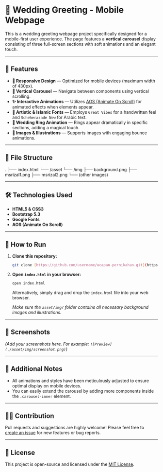 # 🎉 Wedding Greeting - Mobile Webpage

This is a wedding greeting webpage project specifically designed for a mobile-first user experience. The page features a **vertical carousel** display consisting of three full-screen sections with soft animations and an elegant touch.

---

## 🌟 Features

* **🌈 Responsive Design** — Optimized for mobile devices (maximum width of 430px).
* **🎠 Vertical Carousel** — Navigate between components using vertical scrolling.
* **✨ Interactive Animations** — Utilizes [AOS (Animate On Scroll)](https://michalsnik.github.io/aos/) for animated effects when elements appear.
* **🎨 Artistic & Islamic Fonts** — Employs `Great Vibes` for a handwritten feel and `Scheherazade New` for Arabic text.
* **💍 Wedding Ring Animation** — Rings appear dramatically in specific sections, adding a magical touch.
* **📸 Images & Illustrations** — Supports images with engaging bounce animations.

---

## 📁 File Structure

.
├── index.html
└── /asset
└── /img
├── background.png
├── msrizal1.png
├── msrizal2.png
└── (other images)


---

## 🛠 Technologies Used

* **HTML5 & CSS3**
* **Bootstrap 5.3**
* **Google Fonts**
* **AOS (Animate On Scroll)**

---

## 🚀 How to Run

1.  **Clone this repository:**
    ```bash
    git clone [https://github.com/username/ucapan-pernikahan.git](https://github.com/username/ucapan-pernikahan.git)
    ```
2.  **Open `index.html` in your browser:**
    ```bash
    open index.html
    ```
    Alternatively, simply drag and drop the `index.html` file into your web browser.

    *Make sure the `asset/img/` folder contains all necessary background images and illustrations.*

---

## 📸 Screenshots

*(Add your screenshots here. For example: `![Preview](./asset/img/screenshot.png)`)*

---

## 📌 Additional Notes

* All animations and styles have been meticulously adjusted to ensure optimal display on mobile devices.
* You can easily extend the carousel by adding more components inside the `.carousel-inner` element.

---

## 🧑‍💻 Contribution

Pull requests and suggestions are highly welcome! Please feel free to [create an issue](https://github.com/username/ucapan-pernikahan/issues) for new features or bug reports.

---

## 📄 License

This project is open-source and licensed under the [MIT License](LICENSE).